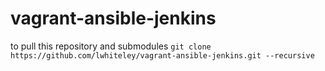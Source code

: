 vagrant-ansible-jenkins
=======================


to pull this repository and submodules 
`git clone https://github.com/lwhiteley/vagrant-ansible-jenkins.git --recursive`
